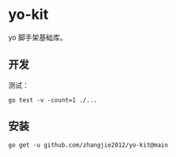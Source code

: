 # yo-kit

yo 脚手架基础库。

## 开发

测试：

```
go test -v -count=1 ./...
```

## 安装

```
go get -u github.com/zhangjie2012/yo-kit@main
```
